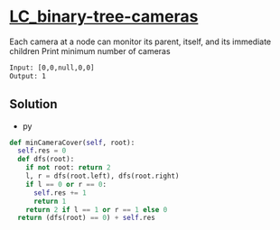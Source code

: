 # [LC_binary-tree-cameras](https://leetcode.com/problems/binary-tree-cameras)

Each camera at a node can monitor its parent, itself, and its immediate children
Print minimum number of cameras

```txt
Input: [0,0,null,0,0]
Output: 1
```

## Solution

* py

```py
def minCameraCover(self, root):
  self.res = 0
  def dfs(root):
    if not root: return 2
    l, r = dfs(root.left), dfs(root.right)
    if l == 0 or r == 0:
      self.res += 1
      return 1
    return 2 if l == 1 or r == 1 else 0
  return (dfs(root) == 0) + self.res
```
